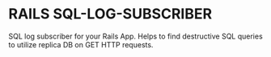 # RAILS SQL-LOG-SUBSCRIBER
SQL log subscriber for your Rails App.
Helps to find destructive SQL queries to utilize replica DB on GET HTTP requests.
